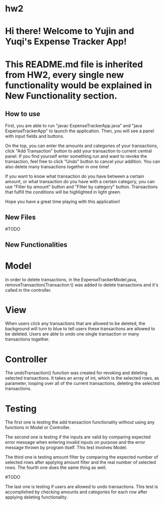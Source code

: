 # hw2
# Hi there! Welcome to Yujin and Yuqi's Expense Tracker App!
# This README.md file is inherited from HW2, every single new functionality would be explained in New Functionality section.

## How to use

First, you are able to run "javac ExpenseTrackerApp.java" and "java ExpenseTrackerApp" to launch the application. Then, you will see a panel with input fields and buttons. 

On the top, you can enter the amounts and categories of your transactions, click "Add Transaction" button to add your transaction to current central panel. If you find yourself enter something run and want to revoke the transaction, feel free to click "Undo" button to cancel your addition. You can also delete many transactions together in one time! 

If you want to know what transaction do you have between a certain amount, or what transaction do you have with a certain category, you can use "Filter by amount" button and "Filter by category" button. Transactions that fulfill the conditions will be highlighted in light green.

Hope you have a great time playing with this application!



## New Files

#TODO



## New Functionalities

# Model

In order to delete transactions, in the ExpenseTrackerModel.java, removeTransaction(Transaction t) was added to delete transactions and it's called in the controller.

# View

When users click any transactions that are allowed to be deleted, the background will turn to blue to tell users these transactions are allowed to be deleted. Users are able to undo one single transaction or many transactions together.

# Controller

The undoTransaction() function was created for revoking and deleting selected transactions. It takes an array of int, which is the selected rows, as parameter, looping over all of the current transactions, deleting the selected transactions.



# Testing

The first one is testing the add transaction functionality without using any functions in Model or Controller.

The second one is testing if the inputs are valid by comparing expected error message when entering invalid inputs on purpose and the error message thrown by program itself. This test involves Model.

The third one is testing amount filter by comparing the expected number of selected rows after applying amount filter and the real number of selected rows. The fourth one does the same thing as well.

#TODO

The last one is testing if users are allowed to undo transactions. This test is accomplished by checking amounts and categories for each row after applying deleting functionality.